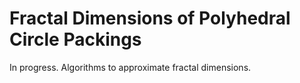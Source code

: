 # Fractal Dimensions of Polyhedral Circle Packings

In progress. Algorithms to approximate fractal dimensions.
